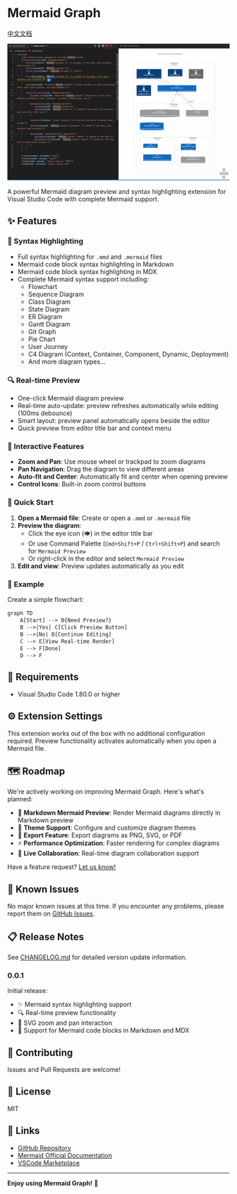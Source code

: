 # Mermaid Graph

[中文文档](https://github.com/JsonLee12138/mermaid-graph/blob/main/README.zh-CN.md)

[![preview image](https://github.com/JsonLee12138/mermaid-graph/blob/main/preview.png)]()

A powerful Mermaid diagram preview and syntax highlighting extension for Visual Studio Code with complete Mermaid support.

## ✨ Features

### 🎨 Syntax Highlighting

- Full syntax highlighting for `.mmd` and `.mermaid` files
- Mermaid code block syntax highlighting in Markdown
- Mermaid code block syntax highlighting in MDX
- Complete Mermaid syntax support including:
  - Flowchart
  - Sequence Diagram
  - Class Diagram
  - State Diagram
  - ER Diagram
  - Gantt Diagram
  - Git Graph
  - Pie Chart
  - User Journey
  - C4 Diagram (Context, Container, Component, Dynamic, Deployment)
  - And more diagram types...

### 🔍 Real-time Preview

- One-click Mermaid diagram preview
- Real-time auto-update: preview refreshes automatically while editing (100ms debounce)
- Smart layout: preview panel automatically opens beside the editor
- Quick preview from editor title bar and context menu

### 🎯 Interactive Features

- **Zoom and Pan**: Use mouse wheel or trackpad to zoom diagrams
- **Pan Navigation**: Drag the diagram to view different areas
- **Auto-fit and Center**: Automatically fit and center when opening preview
- **Control Icons**: Built-in zoom control buttons

### 🚀 Quick Start

1. **Open a Mermaid file**: Create or open a `.mmd` or `.mermaid` file
2. **Preview the diagram**:
   - Click the eye icon (👁️) in the editor title bar
   - Or use Command Palette (`Cmd+Shift+P` / `Ctrl+Shift+P`) and search for `Mermaid Preview`
   - Or right-click in the editor and select `Mermaid Preview`
3. **Edit and view**: Preview updates automatically as you edit

### 📝 Example

Create a simple flowchart:

```mermaid
graph TD
    A[Start] --> B{Need Preview?}
    B -->|Yes| C[Click Preview Button]
    B -->|No| D[Continue Editing]
    C --> E[View Real-time Render]
    E --> F[Done]
    D --> F
```

## 🔧 Requirements

- Visual Studio Code 1.80.0 or higher

## ⚙️ Extension Settings

This extension works out of the box with no additional configuration required. Preview functionality activates automatically when you open a Mermaid file.

## 🗺️ Roadmap

We're actively working on improving Mermaid Graph. Here's what's planned:

- 🚀 **Markdown Mermaid Preview**: Render Mermaid diagrams directly in Markdown preview
- 🎨 **Theme Support**: Configure and customize diagram themes
- 💾 **Export Feature**: Export diagrams as PNG, SVG, or PDF
- ⚡ **Performance Optimization**: Faster rendering for complex diagrams
- 🔄 **Live Collaboration**: Real-time diagram collaboration support

Have a feature request? [Let us know!](https://github.com/JsonLee12138/mermaid-graph/issues)

## 🐛 Known Issues

No major known issues at this time. If you encounter any problems, please report them on [GitHub Issues](https://github.com/JsonLee12138/mermaid-graph/issues).

## 📋 Release Notes

See [CHANGELOG.md](CHANGELOG.md) for detailed version update information.

### 0.0.1

Initial release:
- ✨ Mermaid syntax highlighting support
- 🔍 Real-time preview functionality
- 🎯 SVG zoom and pan interaction
- 📝 Support for Mermaid code blocks in Markdown and MDX

## 🤝 Contributing

Issues and Pull Requests are welcome!

## 📄 License

MIT

## 🔗 Links

- [GitHub Repository](https://github.com/JsonLee12138/mermaid-graph)
- [Mermaid Official Documentation](https://mermaid.js.org/)
- [VSCode Marketplace](https://marketplace.visualstudio.com/)

---

**Enjoy using Mermaid Graph!** 🎉
